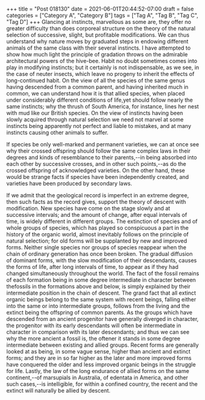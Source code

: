 +++
title = "Post 018130"
date = 2021-06-01T20:44:52-07:00
draft = false
categories = ["Category A", "Category B"]
tags = ["Tag A", "Tag B", "Tag C", "Tag D"]
+++
Glancing at instincts, marvellous as some are, they offer no greater difficulty than does corporeal structure on the theory of the natural selection of successive, slight, but profitable modifications. We can thus understand why nature moves by graduated steps in endowing different animals of the same class with their several instincts. I have attempted to show how much light the principle of gradation throws on the admirable architectural powers of the hive-bee. Habit no doubt sometimes comes into play in modifying instincts; but it certainly is not indispensable, as we see, in the case of neuter insects, which leave no progeny to inherit the effects of long-continued habit. On the view of all the species of the same genus having descended from a common parent, and having inherited much in common, we can understand how it is that allied species, when placed under considerably different conditions of life,yet should follow nearly the same instincts; why the thrush of South America, for instance, lines her nest with mud like our British species. On the view of instincts having been slowly acquired through natural selection we need not marvel at some instincts being apparently not perfect and liable to mistakes, and at many instincts causing other animals to suffer.

If species be only well-marked and permanent varieties, we can at once see why their crossed offspring should follow the same complex laws in their degrees and kinds of resemblance to their parents,--in being absorbed into each other by successive crosses, and in other such points,--as do the crossed offspring of acknowledged varieties. On the other hand, these would be strange facts if species have been independently created, and varieties have been produced by secondary laws.

If we admit that the geological record is imperfect in an extreme degree, then such facts as the record gives, support the theory of descent with modification. New species have come on the stage slowly and at successive intervals; and the amount of change, after equal intervals of time, is widely different in different groups. The extinction of species and of whole groups of species, which has played so conspicuous a part in the history of the organic world, almost inevitably follows on the principle of natural selection; for old forms will be supplanted by new and improved forms. Neither single species nor groups of species reappear when the chain of ordinary generation has once been broken. The gradual diffusion of dominant forms, with the slow modification of their descendants, causes the forms of life, after long intervals of time, to appear as if they had changed simultaneously throughout the world. The fact of the fossil remains of each formation being in some degree intermediate in character between thefossils in the formations above and below, is simply explained by their intermediate position in the chain of descent. The grand fact that all extinct organic beings belong to the same system with recent beings, falling either into the same or into intermediate groups, follows from the living and the extinct being the offspring of common parents. As the groups which have descended from an ancient progenitor have generally diverged in character, the progenitor with its early descendants will often be intermediate in character in comparison with its later descendants; and thus we can see why the more ancient a fossil is, the oftener it stands in some degree intermediate between existing and allied groups. Recent forms are generally looked at as being, in some vague sense, higher than ancient and extinct forms; and they are in so far higher as the later and more improved forms have conquered the older and less improved organic beings in the struggle for life. Lastly, the law of the long endurance of allied forms on the same continent,--of marsupials in Australia, of edentata in America, and other such cases,--is intelligible, for within a confined country, the recent and the extinct will naturally be allied by descent.
